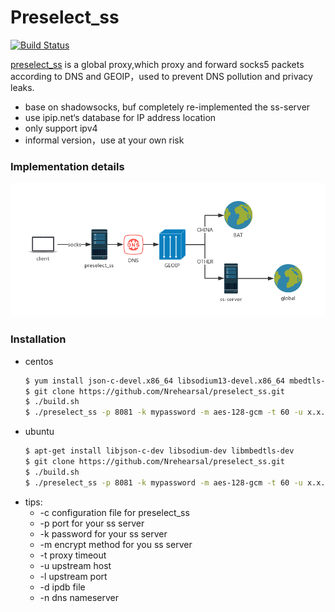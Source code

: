 # Preselect_ss

[![Build Status](https://travis-ci.org/joemccann/dillinger.svg?branch=master)](https://travis-ci.org/joemccann/dillinger)

[preselect_ss](https://github.com/Nrehearsal/preselect_ss) is a global proxy,which proxy and forward socks5 packets according to DNS and GEOIP，used to prevent DNS pollution and privacy leaks.

  - base on shadowsocks, buf completely re-implemented the ss-server
  - use ipip.net‘s database for IP address location
  - only support ipv4
  - informal version，use at your own risk

### Implementation details
![avatar](see.png)
### Installation

- centos
    ```sh
    $ yum install json-c-devel.x86_64 libsodium13-devel.x86_64 mbedtls-devel.x86_64
    $ git clone https://github.com/Nrehearsal/preselect_ss.git
    $ ./build.sh
    $ ./preselect_ss -p 8081 -k mypassword -m aes-128-gcm -t 60 -u x.x.x.x -l 3389 -d ipipfree.ipdb -n 119.29.29.29
    ```
- ubuntu
    ```sh
    $ apt-get install libjson-c-dev libsodium-dev libmbedtls-dev
    $ git clone https://github.com/Nrehearsal/preselect_ss.git
    $ ./build.sh
    $ ./preselect_ss -p 8081 -k mypassword -m aes-128-gcm -t 60 -u x.x.x.x -l 3389 -d ipipfree.ipdb -n 119.29.29.29
    ```
- tips: 
    - -c <conf> configuration file for preselect_ss
    - -p <port> port for your ss server
    - -k <password> password for your ss server
    - -m <method> encrypt method for you ss server
    - -t <timeout> proxy timeout
    - -u <uhost> upstream host
    - -l <uport> upstream port
    - -d <ipdb> ipdb file
    - -n <nameserver> dns nameserver

